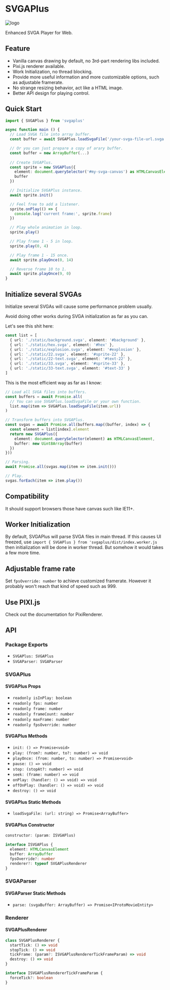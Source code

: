 # SVGAPlus

![logo](https://static.lancercomet.com/lancercomet/misc/svgaplus-logo.png)

Enhanced SVGA Player for Web.

## Feature

 - Vanilla canvas drawing by default, no 3rd-part rendering libs included.
 - Pixi.js renderer available.
 - Work Initialization, no thread blocking.
 - Provide more useful information and more customizable options, such as adjustable framerate.
 - No strange resizing behavior, act like a HTML image.
 - Better API design for playing control.
 
## Quick Start

```typescript
import { SVGAPlus } from 'svgaplus'

async function main () {
  // Load SVGA file into array buffer.
  const buffer = await SVGAPlus.loadSvgaFile('/your-svga-file-url.svga')

  // Or you can just prepare a copy of arary buffer.
  const buffer = new ArrayBuffer(...)
  
  // Create SVGAPlus.
  const sprite = new SVGAPlus({
    element: document.querySelector('#my-svga-canvas') as HTMLCanvasElement,
    buffer
  })

  // Initialize SVGAPlus instance.
  await sprite.init()

  // Feel free to add a listener.
  sprite.onPlay(() => {
    console.log('current frame:', sprite.frame)
  })

  // Play whole animation in loop.
  sprite.play()

  // Play frame 1 - 5 in loop.
  sprite.play(0, 4)  

  // Play frame 1 - 15 once.
  await sprite.playOnce(0, 14)

  // Reverse frame 10 to 1.
  await sprite.playOnce(9, 0)
}
```

## Initialize several SVGAs

Initialize several SVGAs will cause some performance problem usually.

Avoid doing other works during SVGA initialization as far as you can.

Let's see this shit here:

```typescript
const list = [
  { url: './static/background.svga', element: '#background' },
  { url: './static/hex.svga', element: '#hex' },
  { url: './static/explosion.svga', element: '#explosion' },
  { url: './static/22.svga', element: '#sprite-22' },
  { url: './static/22-text.svga', element: '#text-22' },
  { url: './static/33.svga', element: '#sprite-33' },
  { url: './static/33-text.svga', element: '#text-33' }
]
```

This is the most efficient way as far as I know:

```typescript
// Load all SVGA files into buffers.
const buffers = await Promise.all(
  // You can use SVGAPlus.loadSvgaFile or your own function.
  list.map(item => SVGAPlus.loadSvgaFile(item.url))
)

// Transform buffers into SVGAPlus.
const svgas = await Promise.all(buffers.map((buffer, index) => {
  const element = list[index].element
  return new SVGAPlus({
    element: document.querySelector(element) as HTMLCanvasElement,
    buffer: new Uint8Array(buffer)
  })
}))

// Parsing.
await Promise.all(svgas.map(item => item.init()))

// Play.
svgas.forEach(item => item.play())
```

## Compatibility

It should support browsers those have canvas such like IE11+.

## Worker Initialization

By default, SVGAPlus will parse SVGA files in main thread. If this causes UI freezed, use `import { SVGAPlus } from 'svgaplus/dist/index.worker.js` then initialization will be done in worker thread. But somehow it would takes a few more time.

## Adjustable frame rate

Set `fpsOverride: number` to achieve customized framerate. However it probably won't reach that kind of speed such as 999.

## Use PIXI.js

Check out the documentation for PixiRenderer.

## API

### Package Exports

 - `SVGAPlus: SVGAPlus`
 - `SVGAParser: SVGAParser`

### SVGAPlus

#### SVGAPlus Props

 - `readonly isInPlay: boolean`
 - `readonly fps: number`
 - `readonly frame: number`
 - `readonly frameCount: number`
 - `readonly maxFrame: number`
 - `readonly fpsOverride: number`

#### SVGAPlus Methods

 - `init: () => Promise<void>`
 - `play: (from?: number, to?: number) => void`
 - `playOnce: (from: number, to: number) => Promise<void>`
 - `pause: () => void`
 - `stop: (stopAt?: number) => void`
 - `seek: (frame: number) => void`
 - `onPlay: (handler: () => void) => void`
 - `offOnPlay: (handler: () => void) => void`
 - `destroy: () => void`

#### SVGAPlus Static Methods

 - `loadSvgaFile: (url: string) => Promise<ArrayBuffer>`

#### SVGAPlus Constructor

```typescript
constructor: (param: ISVGAPlus)

interface ISVGAPlus {
  element: HTMLCanvasElement
  buffer: ArrayBuffer
  fpsOverride?: number
  renderer?: typeof SVGAPlusRenderer
}
```

### SVGAParser

#### SVGAParser Static Methods

 - `parse: (svgaBuffer: ArrayBuffer) => Promise<IProtoMovieEntity>`

### Renderer

#### SVGAPlusRenderer

```ts
class SVGAPlusRenderer {
  startTick: () => void
  stopTick: () => void
  tickFrame: (param?: ISVGAPlusRendererTickFrameParam) => void
  destroy: () => void
}

interface ISVGAPlusRendererTickFrameParam {
  forceTick?: boolean
}
```
